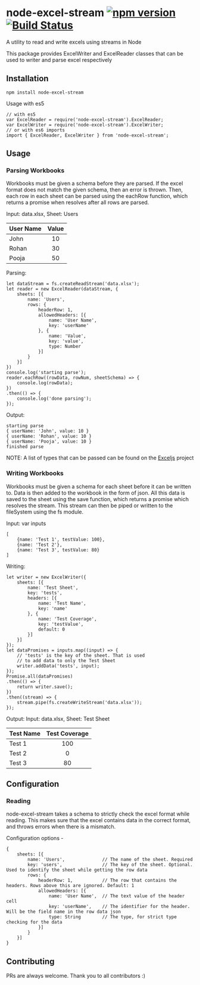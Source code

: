 # node-excel-stream [![npm version](https://badge.fury.io/js/node-excel-stream.svg)](https://badge.fury.io/js/node-excel-stream) [![Build Status](https://travis-ci.org/vikramthyagarajan/node-excel-stream.svg?branch=master)](https://travis-ci.org/vikramthyagarajan/node-excel-stream)
A utility to read and write excels using streams in Node

This package provides ExcelWriter and ExcelReader classes that can be used to writer and parse excel respectively

## Installation
```
npm install node-excel-stream
```
Usage with es5
```
// with es5
var ExcelReader = require('node-excel-stream').ExcelReader;
var ExcelWriter = require('node-excel-stream').ExcelWriter;
// or with es6 imports
import { ExcelReader, ExcelWriter } from 'node-excel-stream';
```

## Usage

### Parsing Workbooks
Workbooks must be given a schema before they are parsed. If the excel format does not match the given schema, then an error is thrown. Then, each row in each sheet can be parsed using the eachRow function, which returns a promise when resolves after all rows are parsed.

Input: data.xlsx, Sheet: Users

| User Name | Value |
|:----------|:-----:|
| John | 10 |
| Rohan | 30 |
| Pooja | 50 |

Parsing:
```
let dataStream = fs.createReadStream('data.xlsx');
let reader = new ExcelReader(dataStream, {
    sheets: [{
        name: 'Users',
        rows: {
            headerRow: 1,
            allowedHeaders: [{
                name: 'User Name',
                key: 'userName'
            }, {
                name: 'Value',
                key: 'value',
                type: Number
            }]
        }
    }]
})
console.log('starting parse');
reader.eachRow((rowData, rowNum, sheetSchema) => {
    console.log(rowData);
})
.then(() => {
    console.log('done parsing');
});
```

Output:
```
starting parse
{ userName: 'John', value: 10 }
{ userName: 'Rohan', value: 10 }
{ userName: 'Pooja', value: 10 }
finished parse
```

NOTE: A list of types that can be passed can be found on the [Exceljs](https://github.com/guyonroche/exceljs) project

### Writing Workbooks
Workbooks must be given a schema for each sheet before it can be written to. Data is then added to the workbook in the form of json. All this data is saved to the sheet using the save function, which returns a promise which resolves the stream. This stream can then be piped or written to the fileSystem using the fs module.

Input: var inputs
```
[
    {name: 'Test 1', testValue: 100},
    {name: 'Test 2'},
    {name: 'Test 3', testValue: 80}
]
```

Writing:
```
let writer = new ExcelWriter({
    sheets: [{
        name: 'Test Sheet',
        key: 'tests',
        headers: [{
            name: 'Test Name',
            key: 'name'
        }, {
            name: 'Test Coverage',
            key: 'testValue',
            default: 0
        }]
    }]
});
let dataPromises = inputs.map((input) => {
    // 'tests' is the key of the sheet. That is used
    // to add data to only the Test Sheet
    writer.addData('tests', input);
});
Promise.all(dataPromises)
.then(() => {
    return writer.save();
})
.then((stream) => {
    stream.pipe(fs.createWriteStream('data.xlsx'));
});
```

Output:
Input: data.xlsx, Sheet: Test Sheet

| Test Name | Test Coverage |
|:----------|:-----:|
| Test 1 | 100 |
| Test 2 | 0 |
| Test 3 | 80 |


## Configuration

### Reading
node-excel-stream takes a schema to strictly check the excel format while reading. This makes sure that the excel contains data in the correct format, and throws errors when there is a mismatch.

Configuration options -
```
{
    sheets: [{
        name: 'Users',              // The name of the sheet. Required
        key: 'users',               // The key of the sheet. Optional. Used to identify the sheet while getting the row data
        rows: {
            headerRow: 1,           // The row that contains the headers. Rows above this are ignored. Default: 1
            allowedHeaders: [{
                name: 'User Name',  // The text value of the header cell
                key: 'userName',    // The identifier for the header. Will be the field name in the row data json
                type: String        // The type, for strict type checking for the data
            }]
        }
    }]
}
```

## Contributing
PRs are always welcome. Thank you to all contributors :)
